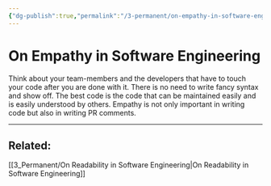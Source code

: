 ```yaml
---
{"dg-publish":true,"permalink":"/3-permanent/on-empathy-in-software-engineering/","tags":["code/best_practices"],"created":"2023-07-28T07:53:10.473-05:00","updated":"2023-09-05T14:36:25.264-05:00"}
---
```


# On Empathy in Software Engineering

Think about your team-members and the developers that have to touch your code after you are done with it. There is no need to write fancy syntax and show off. The best code is the code that can be maintained easily and is easily understood by others.
Empathy is not only important in writing code but also in writing PR comments.

---
## Related:
[[3_Permanent/On Readability in Software Engineering\|On Readability in Software Engineering]]